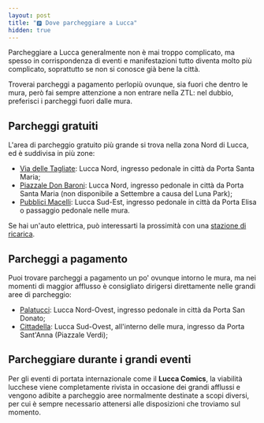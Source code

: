 ```yaml
---
layout: post
title: "🅿 Dove parcheggiare a Lucca"
hidden: true
---
```


Parcheggiare a Lucca generalmente non è mai troppo complicato, ma spesso in
corrispondenza di eventi e manifestazioni tutto diventa molto più complicato,
soprattutto se non si conosce già bene la città.

<!-- more -->

Troverai parcheggi a pagamento perlopiù ovunque, sia fuori che dentro le mura,
però fai sempre attenzione a non entrare nella ZTL: nel dubbio, preferisci i
parcheggi fuori dalle mura.

## Parcheggi gratuiti

L'area di parcheggio gratuito più grande si trova nella zona Nord di Lucca, ed è suddivisa in più zone:

* [Via delle Tagliate](https://goo.gl/maps/Q3844Y1qsLo9XRGs6): Lucca Nord,
  ingresso pedonale in città da Porta Santa Maria;
* [Piazzale Don Baroni](https://goo.gl/maps/h6csN9W6GynP2htk7): Lucca Nord,
  ingresso pedonale in città da Porta Santa Maria (non disponibile a Settembre a
  causa del Luna Park);
* [Pubblici Macelli](https://goo.gl/maps/dwDu72cHiGzhhoTD7): Lucca Sud-Est,
  ingresso pedonale in città da Porta Elisa o passaggio pedonale nelle mura.

Se hai un'auto elettrica, può interessarti la prossimità con una [stazione di
ricarica](https://goo.gl/maps/1zyLAiZWkKc2sLxn8).

## Parcheggi a pagamento

Puoi trovare parcheggi a pagamento un po' ovunque intorno le mura, ma nei
momenti di maggior afflusso è consigliato dirigersi direttamente nelle grandi
aree di parcheggio:

* [Palatucci](https://goo.gl/maps/YkxX1N4sm9bNnQtq6): Lucca Nord-Ovest, ingresso
  pedonale in città da Porta San Donato;
* [Cittadella](https://goo.gl/maps/sbyY4mjR7b4TSuJD6): Lucca Sud-Ovest,
  all'interno delle mura, ingresso da Porta Sant'Anna (Piazzale Verdi);

## Parcheggiare durante i grandi eventi

Per gli eventi di portata internazionale come il **Lucca Comics**, la viabilità
lucchese viene completamente rivista in occasione dei grandi afflussi e vengono
adibite a parcheggio aree normalmente destinate a scopi diversi, per cui è
sempre necessario attenersi alle disposizioni che troviamo sul momento.
